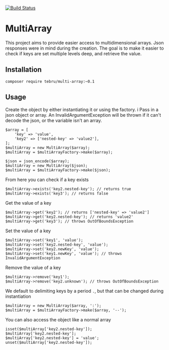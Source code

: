 [![Build Status](https://travis-ci.org/tebru/multi-array.svg?branch=master)](https://travis-ci.org/tebru/multi-array)

# MultiArray
This project aims to provide easier access to multidimensional arrays.  Json responses were in mind during the creation.  The goal is to make it easier to check if keys are set multiple levels deep, and retrieve the value.

## Installation

```
composer require tebru/multi-array:~0.1
```

## Usage
Create the object by either instantiating it or using the factory. i Pass in a json object or array.  An InvalidArgumentException will be thrown if it can't decode the json, or the variable isn't an array.

```
$array = [
    'key' => 'value',
    'key2' => ['nested-key' => 'value2'],
];
$multiArray = new MultiArray($array);
$multiArray = $multiArrayFactory->make($array);

$json = json_encode($array);
$multiArray = new MultiArray($json);
$multiArray = $multiArrayFactory->make($json);
```

From here you can check if a key exists

```
$multiArray->exists('key2.nested-key'); // returns true
$multiArray->exists('key3'); // returns false
```

Get the value of a key

```
$multiArray->get('key2'); // returns ['nested-key' => 'value2']
$multiArray->get('key2.nested-key'); // returns 'value2'
$multiArray->get('key3'); // throws OutOfBoundsException
```

Set the value of a key

```
$multiArray->set('key1', 'value');
$multiArray->set('key2.nested-key', 'value');
$multiArray->set('key2.newKey', 'value');
$multiArray->set('key1.newKey', 'value'); // throws InvalidArgumentException
```

Remove the value of a key

```
$multiArray->remove('key1');
$multiArray->remove('key2.unknown'); // throws OutOfBoundsException
```

We default to delimiting keys by a period `.`, but that can be changed during instantiation

```
$multiArray = new MultiArray($array, ':');
$multiArray = $multiArrayFactory->make($array, '--');
```

You can also access the object like a normal array

```
isset($multiArray['key2.nested-key']);
$multiArray['key2.nested-key'];
$multiArray['key2.nested-key'] = 'value';
unset($multiArray['key2.nested-key']);
```
